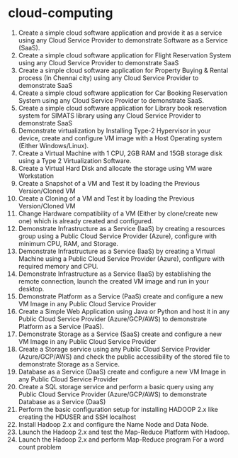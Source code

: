 # cloud-computing
1.	Create a simple cloud software application and provide it as a service using any Cloud Service Provider to demonstrate Software as a Service (SaaS).
2.	Create a simple cloud software application for Flight Reservation System using any Cloud Service Provider to demonstrate SaaS
3.	Create a simple cloud software application for Property Buying & Rental process (In Chennai city) using any Cloud Service Provider to demonstrate SaaS
4.	Create a simple cloud software application for Car Booking Reservation System using any Cloud Service Provider to demonstrate SaaS.
5.	Create a simple cloud software application for Library book reservation system for SIMATS library using any Cloud Service Provider to demonstrate SaaS
6.	Demonstrate virtualization by Installing Type-2 Hypervisor in your device, create and configure VM image with a Host Operating system (Either Windows/Linux).
7.	Create a Virtual Machine with 1 CPU, 2GB RAM and 15GB storage disk using a Type 2 Virtualization Software. 
8.	Create a Virtual Hard Disk and allocate the storage using VM ware Workstation
9.	Create a Snapshot of a VM and Test it by loading the Previous Version/Cloned VM
10.	Create a Cloning of a VM and Test it by loading the Previous Version/Cloned VM
11.	Change Hardware compatibility of a VM (Either by clone/create new one) which is already   created and configured. 
12.	Demonstrate Infrastructure as a Service (IaaS) by creating a resources group using a Public Cloud Service Provider (Azure), configure with minimum CPU, RAM, and Storage.
13.	Demonstrate Infrastructure as a Service (IaaS) by creating a Virtual Machine using a Public Cloud Service Provider (Azure), configure with required memory and CPU.
14.	 Demonstrate Infrastructure as a Service (IaaS) by establishing the remote connection, launch the created VM image and run in your desktop.
15.	Demonstrate Platform as a Service (PaaS) create and configure a new VM Image in any Public Cloud Service Provider 
16.	Create a Simple Web Application using Java or Python and host it in any Public Cloud Service Provider (Azure/GCP/AWS) to demonstrate Platform as a Service (PaaS).
17.	Demonstrate Storage as a Service (SaaS) create and configure a new VM Image in any Public Cloud Service Provider 
18.	Create a Storage service using any Public Cloud Service Provider (Azure/GCP/AWS) and check the public accessibility of the stored file to demonstrate Storage as a Service.
19.	Database as a Service (DaaS) create and configure a new VM Image in any Public Cloud Service Provider 
20.	Create a SQL storage service and perform a basic query using any Public Cloud Service Provider (Azure/GCP/AWS) to demonstrate Database as a Service (DaaS)
21.	Perform the basic configuration setup for installing HADOOP 2.x like creating the HDUSER and SSH localhost
22.	Install Hadoop 2.x and configure the Name Node and Data Node.
23.	Launch the Hadoop 2.x and test the Map-Reduce Platform with Hadoop.
24.	Launch the Hadoop 2.x and perform Map-Reduce program For a word count problem

